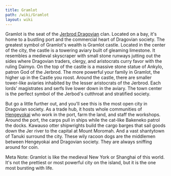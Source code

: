 ```yaml
---
title: Gramlot
path: /wiki/Gramlot
layout: wiki
---
```


Gramlot is the seat of the [Jerbrod Dragovian](/wiki/Dragovians "wikilink") clan. Located on a bay, it's home to a
bustling port and the commercial heart of Dragovian society. The greatest symbol of Gramlot's wealth is Gramlot castle.
Located in the center of the city, the castle is a towering aviary built of gleaming limestone. It resembles a medieval
skyscraper with small stone runways jutting out the sides where Dragovian traders, clergy, and aristocrats curry favor
with the ruling Daimyo. On the top of the castle is a massive stone statue of Ankylo, patron God of the Jerbrod. The
more powerful your family in Gramlot, the higher up in the Castle you roost. Around the castle, there are smaller
tower-like aviaries inhabited by the lesser aristocrats of the Jerbrod. Each lords' magistrates and serfs live lower
down in the aviary. The town center is the perfect symbol of the Jerbod's cutthroat and stratified society.

But go a little further out, and you'll see this is the most open city in Dragovian society. As a trade hub, it hosts
whole communities of [Hengeyokai](/wiki/Hengeyokai "wikilink") who work in the port, farm the land, and staff the
workshops. Around the port, the carps pull in ships while the cat-like Bakeneko patrol the docks. Kawauso otter
shipwrights build the cargo barges that sail goods down the Jer river to the capital at Mount Moromah. And a vast
shantytown of Tanuki surround the city. These wily racoon dogs are the middlemen between Hengeyokai and Dragovian
society. They are always sniffing around for coin.

Meta Note:
Gramlot is like the medieval New York or Shanghai of this world. It's not the prettiest or most powerful city on the
island, but it is the one most bursting with life.
